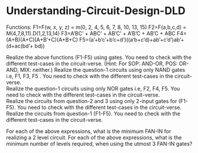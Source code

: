 # Understanding-Circuit-Design-DLD
Functions:
F1=F(w, x, y, z) = m(0, 2, 4, 5, 6, 7, 8, 10, 13, 15)
F2=F(a,b,c,d) = M(4,7,8,11).D(1,2,13,14)
F3=A’BC’ + ABC’ + AB’C’ + A’B’C + AB’C + ABC
F4=(A+B)(A+C)(A+B’+C)(A+B+C)
F5=(a’+b’c’+b’c+d’)((a’b+c’d)+ab’+c’d’)ab’+(d+ac(bd’+ bd))


Realize the above functions (F1-F5) using gates. You need to check with the different test-cases in the circuit-verse.
(Hint: For SOP: AND-OR, POS: OR-AND, MIX: neither.)
Realize the question-1 circuits using only NAND gates i.e, F1, F3, F5 . You need to check with the different test-cases in the circuit-verse.							
Realize the question-1 circuits using only NOR gates i.e, F2, F4, F5. You need to check with the different test-cases in the circuit-verse.						
Realize the circuits from question-2 and 3 using only 2-input gates for (F1-F5). You need to check with the different test-cases in the circuit-verse.				
Realize the circuits from question-1 (F1-F5). You need to check with the different test-cases in the circuit-verse.

For each of the above expressions, what is the minimum FAN-IN for realizing a 2 level circuit.
For each of the above expressions, what is the minimum number of levels required, when using the utmost 3 FAN-IN gates?

